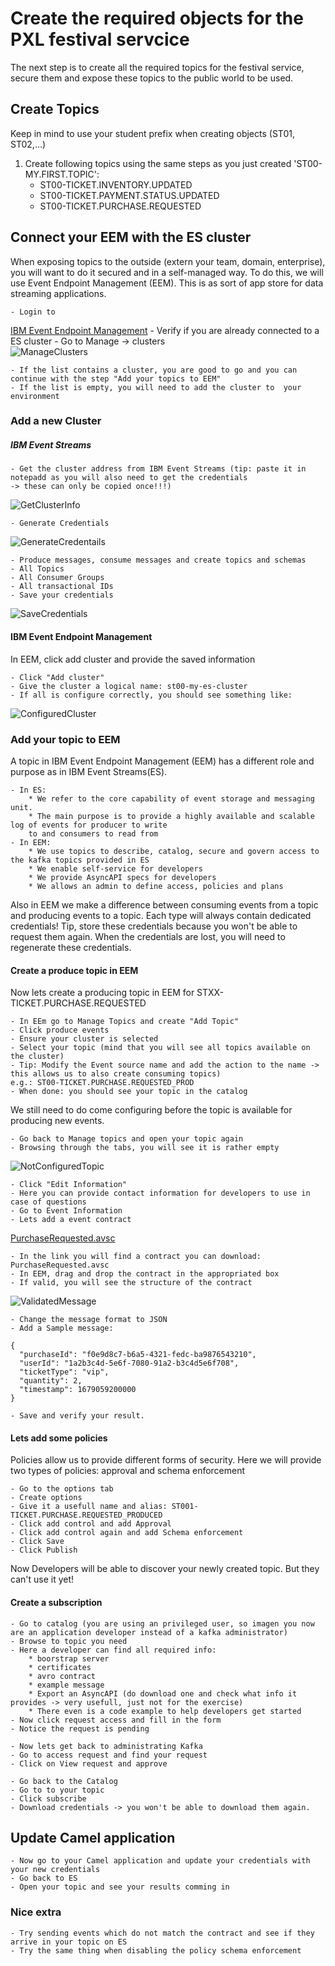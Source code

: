 # Create the required objects for the PXL festival servcice
The next step is to create all the required topics for the festival service, secure them and expose these topics to the public world to be used.

## Create Topics
Keep in mind to use your student prefix when creating objects (ST01, ST02,...)
1. Create following topics using the same steps as you just created 'ST00-MY.FIRST.TOPIC':
	* ST00-TICKET.INVENTORY.UPDATED
	* ST00-TICKET.PAYMENT.STATUS.UPDATED
	* ST00-TICKET.PURCHASE.REQUESTED
	

## Connect your EEM with the ES cluster
When exposing topics to the outside (extern your team, domain, enterprise), you will want to do it secured and in a 
self-managed way. To do this, we will use Event Endpoint Management (EEM). This is as sort of app store for data streaming applications.

	- Login to 
[IBM Event Endpoint Management](https://eem-demo-mgr-ibm-eem-manager-tools.apps.itz-c8kjj5.infra01-lb.fra02.techzone.ibm.com)
	- Verify if you are already connected to a ES cluster 
	- Go to Manage -> clusters	
![ManageClusters](images/Tab_Clusters.PNG)

	- If the list contains a cluster, you are good to go and you can continue with the step "Add your topics to EEM"
	- If the list is empty, you will need to add the cluster to  your environment
	
### Add a new Cluster
##### IBM Event Streams
	- Get the cluster address from IBM Event Streams (tip: paste it in notepadd as you will also need to get the credentials 
	-> these can only be copied once!!!)
![GetClusterInfo](images/Get_ClusterInfo.PNG)
		
	- Generate Credentials
![GenerateCredentails](images/GenerateCredentials.PNG)
		
	- Produce messages, consume messages and create topics and schemas
	- All Topics
	- All Consumer Groups
	- All transactional IDs
	- Save your credentials
![SaveCredentials](images/CopyCredentials.PNG)
		
		
#### IBM Event Endpoint Management
In EEM, click add cluster and provide the saved information

	- Click "Add cluster"
	- Give the cluster a logical name: st00-my-es-cluster
	- If all is configure correctly, you should see something like:
	
![ConfiguredCluster](images/ClusterConfigured.PNG)
	
### Add your topic to EEM
A topic in IBM Event Endpoint Management (EEM) has a different role and purpose as in IBM Event Streams(ES). 

	- In ES:
		* We refer to the core capability of event storage and messaging unit.
		* The main purpose is to provide a highly available and scalable log of events for producer to write 
		to and consumers to read from
	- In EEM:
		* We use topics to describe, catalog, secure and govern access to the kafka topics provided in ES
		* We enable self-service for developers
		* We provide AsyncAPI specs for developers
		* We allows an admin to define access, policies and plans
		
Also in EEM we make a difference between consuming events from a topic and producing events to a topic. Each type will always contain dedicated credentials!
Tip, store these credentials because you won't be able to request them again. When the credentials are lost, you will need to regenerate these credentials.

#### Create a produce topic in EEM
Now lets create a producing topic in EEM for STXX-TICKET.PURCHASE.REQUESTED

	- In EEm go to Manage Topics and create "Add Topic"
	- Click produce events
	- Ensure your cluster is selected
	- Select your topic (mind that you will see all topics available on the cluster)
	- Tip: Modify the Event source name and add the action to the name -> this allows us to also create consuming topics)
	e.g.: ST00-TICKET.PURCHASE.REQUESTED_PROD
	- When done: you should see your topic in the catalog
	
We still need to do come configuring before the topic is available for producing new events.

	- Go back to Manage topics and open your topic again
	- Browsing through the tabs, you will see it is rather empty
![NotConfiguredTopic](images/NotConfiguredTopic.PNG)
	
	- Click "Edit Information"
	- Here you can provide contact information for developers to use in case of questions
	- Go to Event Information
	- Lets add a event contract
[PurchaseRequested.avsc](https://github.com/I8C/student-integration-project/tree/main/exercises/day3-event-automation/Assets/Avro)

	- In the link you will find a contract you can download: PurchaseRequested.avsc
	- In EEM, drag and drop the contract in the appropriated box
	- If valid, you will see the structure of the contract
![ValidatedMessage ](images/Validated.PNG)

	- Change the message format to JSON
	- Add a Sample message: 
	
	{
	  "purchaseId": "f0e9d8c7-b6a5-4321-fedc-ba9876543210",
	  "userId": "1a2b3c4d-5e6f-7080-91a2-b3c4d5e6f708",
	  "ticketType": "vip",
	  "quantity": 2,
	  "timestamp": 1679059200000
	}
	
	- Save and verify your result.
	
#### Lets add some policies
Policies allow us to provide different forms of security. Here we will provide two types of policies: approval and schema enforcement

	- Go to the options tab
	- Create options
	- Give it a usefull name and alias: ST001-TICKET.PURCHASE.REQUESTED_PRODUCED
	- Click add control and add Approval
	- Click add control again and add Schema enforcement
	- Click Save
	- Click Publish
	
Now Developers will be able to discover your newly created topic. But they can't use it yet!

#### Create a subscription
	- Go to catalog (you are using an privileged user, so imagen you now are an application developer instead of a kafka administrator)
	- Browse to topic you need
	- Here a developer can find all required info: 
		* boorstrap server
		* certificates
		* avro contract
		* example message
		* Export an AsyncAPI (do download one and check what info it provides -> very usefull, just not for the exercise)
		* There even is a code example to help developers get started
	- Now click request access and fill in the form
	- Notice the request is pending
	
	- Now lets get back to administrating Kafka 
	- Go to access request and find your request
	- Click on View request and approve
	
	- Go back to the Catalog
	- Go to to your topic
	- Click subscribe
	- Download credentials -> you won't be able to download them again.
	
## Update Camel application
	- Now go to your Camel application and update your credentials with your new credentials
	- Go back to ES 
	- Open your topic and see your results comming in
	
### Nice extra
	- Try sending events which do not match the contract and see if they arrive in your topic on ES
	- Try the same thing when disabling the policy schema enforcement
	